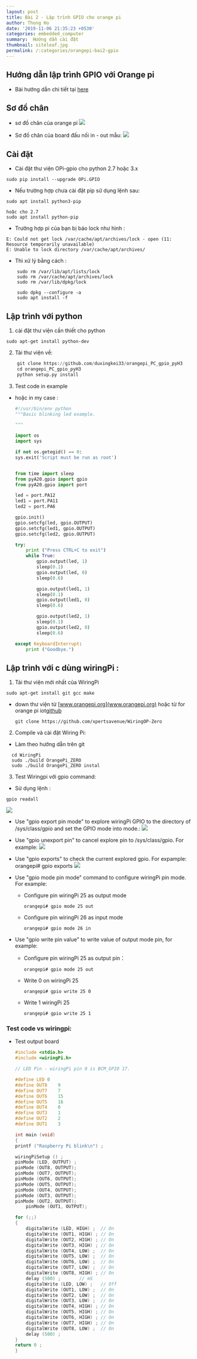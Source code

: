 ```yaml
---
layout: post
title: Bài 2 - Lập trình GPIO cho orange pi
author: Thong Ho
date: '2019-11-06 21:35:23 +0530'
categories: embedded_computer
summary:  Hướng dẫn cài đặt
thumbnail: siteleaf.jpg
permalink: /:categories/orangepi-bai2-gpio
---
```


## Hướng dẫn lập trình GPIO với Orange pi
- Bài hướng dẫn chi tiết tại [here](https://opi-gpio.readthedocs.io/en/latest/install.html)

## Sơ đồ chân 
- sơ đồ chân của orange pi
    ![](/assets/img/embedded_computer/orangepi/bia2_pinout.jpg)

- Sơ đồ chân của board đấu nối in - out mẫu:
    ![](/assets/img/embedded_computer/orangepi/mypinout.jpg)

## Cài đặt
- Cài đặt thư viện OPi-gpio cho python 2.7 hoặc 3.x

```
sudo pip install --upgrade OPi.GPIO
```

- Nếu trường hợp chưa cài đặt pip sử dụng lệnh sau:

```
sudo apt install python3-pip   

hoặc cho 2.7
sudo apt install python-pip   
```

- Trường hợp pi của bạn bị báo lock như hình :

```
E: Could not get lock /var/cache/apt/archives/lock - open (11: Resource temporarily unavailable)
E: Unable to lock directory /var/cache/apt/archives/
```

- Thì xử lý bằng cách :

```
    sudo rm /var/lib/apt/lists/lock
    sudo rm /var/cache/apt/archives/lock
    sudo rm /var/lib/dpkg/lock

    sudo dpkg --configure -a
    sudo apt install -f

```



##  Lập trình với python
1. cài đặt thư viện cần thiết cho python

```
sudo apt-get install python-dev
```
2. Tải thư viện về:

```python
    git clone https://github.com/duxingkei33/orangepi_PC_gpio_pyH3
    cd orangepi_PC_gpio_pyH3
    python setup.py install
```
3. Test code in example
- hoặc in my case :

    ```python
    #!/usr/bin/env python
    """Basic blinking led example.
    
    """
    
    import os
    import sys
    
    if not os.getegid() == 0:
    sys.exit('Script must be run as root')
    
    
    from time import sleep
    from pyA20.gpio import gpio
    from pyA20.gpio import port
    
    led = port.PA12
    led1 = port.PA11
    led2 = port.PA6
    
    gpio.init()
    gpio.setcfg(led, gpio.OUTPUT)
    gpio.setcfg(led1, gpio.OUTPUT)
    gpio.setcfg(led2, gpio.OUTPUT)
    
    try:
        print ("Press CTRL+C to exit")
        while True:
            gpio.output(led, 1)
            sleep(0.1)
            gpio.output(led, 0)
            sleep(0.6)
    
            gpio.output(led1, 1)
            sleep(0.1)
            gpio.output(led1, 0)
            sleep(0.6)
    
            gpio.output(led2, 1)
            sleep(0.1)
            gpio.output(led2, 0)
            sleep(0.6)
    
    except KeyboardInterrupt:
        print ("Goodbye.")

    ```


## Lập trình với c dùng wiringPi :
1. Tải thư viện mới nhất của WiringPi

```
sudo apt-get install git gcc make
```

- down thư viện từ [www.orangepi.org](www.orangepi.org) hoặc từ for orange pi iot[github](https://github.com/xpertsavenue/WiringOP-Zero)
    
    ```
    git clone https://github.com/xpertsavenue/WiringOP-Zero
    ```

2. Compile và cài đặt Wiring Pi:
- Làm theo hướng dẫn trên git

```
  cd WiringPi
  sudo ./build OrangePi_ZERO
  sudo ./build OrangePi_ZERO instal
```

3. Test Wiringpi với gpio command:
- Sử dụng lệnh :

```
gpio readall
```
![](/assets/img/embedded_computer/orangepi/bai2_readall.jpg)

- Use "gpio export pin mode" to explore wiringPi GPIO to the directory of /sys/class/gpio and set the GPIO mode into mode.:
![](/assets/img/embedded_computer/orangepi/bai2_exportpin.jpg)

- Use "gpio unexport pin" to cancel explore pin to /sys/class/gpio. For example:
![](/assets/img/embedded_computer/orangepi/bai2_unexportpin.jpg)

- Use "gpio exports" to check the current explored gpio. For expample:
orangepi# gpio exports
![](/assets/img/embedded_computer/orangepi/bai2_checkexportpin.jpg)

- Use "gpio mode pin mode" command to configure wiringPi pin mode. For example:
    - Configure pin wiringPi 25 as output mode
        
        ```
        orangepi# gpio mode 25 out
        ```
    - Configure pin wiringPi 26 as input mode

        ```
        orangepi# gpio mode 26 in
        ```

- Use "gpio write pin value" to write value of output mode pin, for example:
    - Configure pin wiringPi 25 as output pin：

        ``` 
       orangepi# gpio mode 25 out
       ```

    - Write 0 on wiringPi 25
        
        ``` 
        orangepi# gpio write 25 0
        ```

    - Write 1 wiringPi 25

        ```
        orangepi# gpio write 25 1
        ```

### Test code vs wiringpi: 
- Test output board

    ```cpp
    #include <stdio.h>
    #include <wiringPi.h>

    // LED Pin - wiringPi pin 0 is BCM_GPIO 17.

    #define	LED	0
    #define OUT8 	9
    #define OUT7	7
    #define OUT6	15
    #define OUT5	16
    #define OUT4	0
    #define OUT3	1
    #define OUT2	2
    #define OUT1	3

    int main (void)
    {
    printf ("Raspberry Pi blink\n") ;

    wiringPiSetup () ;
    pinMode (LED, OUTPUT) ;
    pinMode (OUT8, OUTPUT);
    pinMode (OUT7, OUTPUT);
    pinMode (OUT6, OUTPUT);
    pinMode (OUT5, OUTPUT);
    pinMode (OUT4, OUTPUT);
    pinMode (OUT3, OUTPUT);
    pinMode (OUT2, OUTPUT);
        pinMode (OUT1, OUTPUT);

    for (;;)
    {
        digitalWrite (LED, HIGH) ;	// On
        digitalWrite (OUT1, HIGH) ;	// On
        digitalWrite (OUT2, HIGH) ;	// On
        digitalWrite (OUT3, HIGH) ;	// On
        digitalWrite (OUT4, LOW) ;	// On
        digitalWrite (OUT5, LOW) ;	// On
        digitalWrite (OUT6, LOW) ;	// On
        digitalWrite (OUT7, LOW) ;	// On
        digitalWrite (OUT8, HIGH) ;	// On
        delay (500) ;		// mS
        digitalWrite (LED, LOW) ;	// Off
        digitalWrite (OUT1, LOW) ;	// On
        digitalWrite (OUT2, LOW) ;	// On
        digitalWrite (OUT3, LOW) ;	// On
        digitalWrite (OUT4, HIGH) ;	// On
        digitalWrite (OUT5, HIGH) ;	// On
        digitalWrite (OUT6, HIGH) ;	// On
        digitalWrite (OUT7, HIGH) ;	// On
        digitalWrite (OUT8, LOW) ;	// On
        delay (500) ;
    }
    return 0 ;
    }
    ```